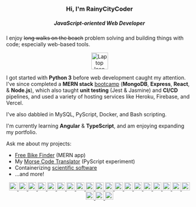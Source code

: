 <h3 align="center">Hi, I'm RainyCityCoder</h1>
<h5 align="center">JavaScript-oriented Web Developer</h3>

I enjoy ~~long walks on the beach~~ problem solving and building things with code; especially web-based tools. 

<div align="center" ><a href="https://www.freeiconspng.com/img/19526" title="Laptop icon from freeiconspng.com"><img src="https://www.freeiconspng.com/uploads/laptop-icon-26.png" width="45" alt="Laptop Icon" /></a> </div>

I got started with **Python 3** before web development caught my attention. I've since completed a **MERN stack** [bootcamp](https://www.pce.uw.edu/certificates/full-stack-development-with-javascript) (**MongoDB**, **Express**, **React**, & **Node.js**), which also taught **unit testing** (Jest & Jasmine) and **CI/CD** pipelines, and used a variety of hosting services like Heroku, Firebase, and Vercel.

I've also dabbled in MySQL, PyScript, Docker, and Bash scripting. 

I'm currently learning **Angular** & **TypeScript**, and am enjoying expanding my portfolio. 

Ask me about my projects:

- [Free Bike Finder](https://freebikefinder.vercel.app/) (MERN app)
- My [Morse Code Translator](https://rainycitycoder.github.io/pyscript-MorseTranslator/) (PyScript experiment)
- Containerizing [scientific software](https://github.com/MatsulabUW/cytosim)
- ...and more!

<p align="center"> 
  <a href="https://www.gnu.org/software/bash/" target="_blank" rel="noreferrer"> <img src="https://img.shields.io/badge/GNU%20Bash-4EAA25?style=for-the-badge&logo=GNU%20Bash&logoColor=white" alt="bash" height="22"/> </a> 
  <a href="https://getbootstrap.com" target="_blank" rel="noreferrer"> <img src="https://img.shields.io/badge/Bootstrap-563D7C?style=for-the-badge&logo=bootstrap&logoColor=white" alt="bootstrap" height="22"/> </a> 
  <a href="https://www.codewars.com/" target="_blank" rel="noreferrer"> <img src="https://img.shields.io/badge/Codewars-B1361E.svg?style=for-the-badge&logo=Codewars&logoColor=white" alt="bootstrap" height="22"/> </a> 
  <a href="https://www.w3schools.com/css/" target="_blank" rel="noreferrer"> <img src="https://img.shields.io/badge/CSS3-1572B6?style=for-the-badge&logo=css3&logoColor=white" alt="css3" height="22"/> </a> 
  <a href="https://www.docker.com/" target="_blank" rel="noreferrer"> <img src="https://img.shields.io/badge/Docker-2496ED.svg?style=for-the-badge&logo=Docker&logoColor=white" alt="docker" height="22"/> </a> 
  <a href="https://eslint.org/" target="_blank" rel="noreferrer"> <img src="https://img.shields.io/badge/ESLint-4B32C3.svg?style=for-the-badge&logo=ESLint&logoColor=white" alt="express" height="22"/> </a> 
  <a href="https://expressjs.com" target="_blank" rel="noreferrer"> <img src="https://img.shields.io/badge/Express.js-404D59?style=for-the-badge" alt="express" height="22"/> </a> 
  <a href="https://www.freecodecamp.org/" target="_blank" rel="noreferrer"> <img src="https://img.shields.io/badge/freecodecamp-27273D?style=for-the-badge&logo=freecodecamp&logoColor=white" alt="docker" height="22"/> </a> 
  <a href="https://git-scm.com/" target="_blank" rel="noreferrer"> <img src="https://img.shields.io/badge/Git-F05032.svg?style=for-the-badge&logo=Git&logoColor=white" alt="git" height="22"/> </a> 
  <a href="https://www.w3.org/html/" target="_blank" rel="noreferrer"> <img src="https://img.shields.io/badge/HTML5-E34F26?style=for-the-badge&logo=html5&logoColor=white" alt="html5" height="22"/> </a> 
  <a href="https://jasmine.github.io" target="_blank" rel="noreferrer"> <img src="https://img.shields.io/badge/Jasmine-8A4182.svg?style=for-the-badge&logo=Jasmine&logoColor=white" alt="html5" height="22"/> </a> 
  <a href="https://developer.mozilla.org/en-US/docs/Web/JavaScript" target="_blank" rel="noreferrer"> <img src="https://img.shields.io/badge/JavaScript-F7DF1E?style=for-the-badge&logo=javascript&logoColor=black" alt="javascript" height="22"/> </a> 
  <a href="https://jestjs.io" target="_blank" rel="noreferrer"> <img src="https://img.shields.io/badge/Jest-323330?style=for-the-badge&logo=Jest&logoColor=white" alt="jest" height="22"/> </a> 
  <a href="https://www.linuxmint.com/" target="_blank" rel="noreferrer"> <img src="https://img.shields.io/badge/Linux_Mint-87CF3E?style=for-the-badge&logo=linux-mint&logoColor=white" alt="linux mint" height="22"/> </a> 
  <a href="https://www.mongodb.com/" target="_blank" rel="noreferrer"> <img src="https://img.shields.io/badge/MongoDB-4EA94B?style=for-the-badge&logo=mongodb&logoColor=white" alt="mongodb" height="22"/> </a> 
  <a href="https://nodejs.org" target="_blank" rel="noreferrer"> <img src="https://img.shields.io/badge/Node.js-43853D?style=for-the-badge&logo=node.js&logoColor=white" alt="nodejs" height="22"/> </a> 
  <a href="https://nodemon.io/" target="_blank" rel="noreferrer"> <img src="https://img.shields.io/badge/Nodemon-76D04B.svg?style=for-the-badge&logo=Nodemon&logoColor=white" alt="nodejs" height="22"/> </a> 
  <a href="[https://www.python.org](https://prettier.io/)" target="_blank" rel="noreferrer"> <img src="https://img.shields.io/badge/Prettier-F7B93E.svg?style=for-the-badge&logo=Prettier&logoColor=black" alt="python" height="22"/> </a> 
  <a href="https://www.python.org" target="_blank" rel="noreferrer"> <img src="https://img.shields.io/badge/Python-3776AB?style=for-the-badge&logo=python&logoColor=white" alt="python" height="22"/> </a> 
  <a href="https://reactjs.org/" target="_blank" rel="noreferrer"> <img src="https://img.shields.io/badge/React-20232A?style=for-the-badge&logo=react&logoColor=61DAFB" alt="react" height="22"/> </a>  
  <a href="https://vercel.com/" target="_blank" rel="noreferrer"> <img src="https://img.shields.io/badge/Vercel-000000.svg?style=for-the-badge&logo=Vercel&logoColor=white" alt="react" height="22"/> </a> 
  <a href="https://code.visualstudio.com/" target="_blank" rel="noreferrer"> <img src="https://img.shields.io/badge/Visual%20Studio%20Code-007ACC.svg?style=for-the-badge&logo=Visual-Studio-Code&logoColor=white" alt="react" height="22"/> </a> </p>

<!---
RainyCityDiver/RainyCityDiver is a ✨ special ✨ repository because its `README.md` (this file) appears on your GitHub profile.
You can click the Preview link to take a look at your changes.
--->
